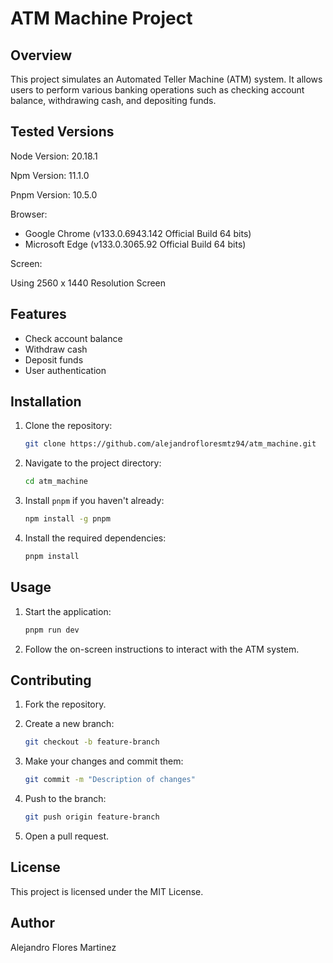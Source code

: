 # ATM Machine Project

## Overview

This project simulates an Automated Teller Machine (ATM) system. It allows users to perform various banking operations such as checking account balance, withdrawing cash, and depositing funds.

## Tested Versions

Node Version: 20.18.1

Npm Version: 11.1.0

Pnpm Version: 10.5.0

Browser:

- Google Chrome (v133.0.6943.142 Official Build 64 bits)
- Microsoft Edge (v133.0.3065.92 Official Build 64 bits)

Screen:

Using 2560 x 1440 Resolution Screen

## Features

- Check account balance
- Withdraw cash
- Deposit funds
- User authentication

## Installation

1. Clone the repository:

    ```sh
    git clone https://github.com/alejandrofloresmtz94/atm_machine.git
    ```

2. Navigate to the project directory:

    ```sh
    cd atm_machine
    ```

3. Install `pnpm` if you haven't already:

    ```sh
    npm install -g pnpm
    ```

4. Install the required dependencies:

    ```sh
    pnpm install
    ```

## Usage

1. Start the application:

    ```sh
    pnpm run dev
    ```

2. Follow the on-screen instructions to interact with the ATM system.

## Contributing

1. Fork the repository.
2. Create a new branch:

    ```sh
    git checkout -b feature-branch
    ```

3. Make your changes and commit them:

    ```sh
    git commit -m "Description of changes"
    ```

4. Push to the branch:

    ```sh
    git push origin feature-branch
    ```

5. Open a pull request.

## License

This project is licensed under the MIT License.

## Author

Alejandro Flores Martinez
